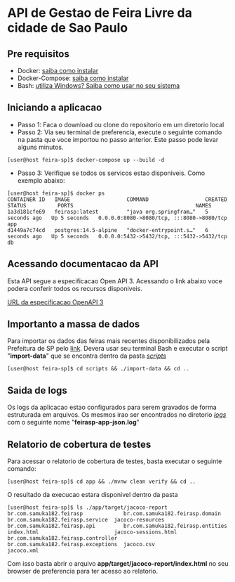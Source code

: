 # API de Gestao de Feira Livre da cidade de Sao Paulo

## Pre requisitos

- Docker: [saiba como instalar](https://docs.docker.com/engine/install/)
- Docker-Compose: [saiba como instalar](https://docs.docker.com/compose/install/)
- Bash: [utiliza Windows? Saiba como usar no seu sistema](https://www.thewindowsclub.com/how-to-run-sh-or-shell-script-file-in-windows-10)

## Iniciando a aplicacao

- Passo 1: Faca o download ou clone do repositorio em um diretorio local
- Passo 2: Via seu terminal de preferencia, execute o seguinte comando na pasta que voce importou no passo anterior.
  Este passo pode levar alguns minutos.

```shell
[user@host feira-sp]$ docker-compose up --build -d
```

- Passo 3: Verifique se todos os servicos estao disponiveis. Como exemplo abaixo:

```shell
[user@host feira-sp]$ docker ps
CONTAINER ID   IMAGE                  COMMAND                  CREATED          STATUS          PORTS                                       NAMES
1a3d181cfe69   feirasp:latest         "java org.springfram…"   5 seconds ago   Up 5 seconds   0.0.0.0:8080->8080/tcp, :::8080->8080/tcp   app
d1449a7c74cd   postgres:14.5-alpine   "docker-entrypoint.s…"   6 seconds ago   Up 5 seconds   0.0.0.0:5432->5432/tcp, :::5432->5432/tcp   db

```

## Acessando documentacao da API

Esta API segue a especificacao Open API 3. Acessando o link abaixo voce podera conferir todos os recursos disponiveis.

[URL da especificacao OpenAPI 3](http://localhost:8080/swagger-ui/index.html#/feira-api)

## Importanto a massa de dados

Para importar os dados das feiras mais recentes disponibilizados pela Prefeitura de SP pelo [link](http://www.prefeitura.sp.gov.br/cidade/secretarias/upload/chamadas/feiras_livres_1429113213.zip).
Devera usar seu terminal Bash e executar o script "**import-data**" que se encontra dentro da pasta *[scripts](scripts)*

```shell
[user@host feira-sp]$ cd scripts && ./import-data && cd ..

```

## Saida de logs

Os logs da aplicacao estao configurados para serem gravados de forma estruturada em arquivos. Os mesmos irao ser encontrados no diretorio *[logs](logs)* com o seguinte nome "**feirasp-app-json.log**"

## Relatorio de cobertura de testes

Para acessar o relatorio de cobertura de testes, basta executar o seguinte comando:

```shell
[user@host feira-sp]$ cd app && ./mvnw clean verify && cd ..

```

O resultado da execucao estara disponivel dentro da pasta 

```shell
[user@host feira-sp]$ ls ./app/target/jacoco-report
br.com.samuka182.feirasp             br.com.samuka182.feirasp.domain      br.com.samuka182.feirasp.service  jacoco-resources
br.com.samuka182.feirasp.api         br.com.samuka182.feirasp.entities    index.html                        jacoco-sessions.html
br.com.samuka182.feirasp.controller  br.com.samuka182.feirasp.exceptions  jacoco.csv                        jacoco.xml

```

Com isso basta abrir o arquivo **app/target/jacoco-report/index.html** no seu browser de preferencia para ter acesso ao relatorio.